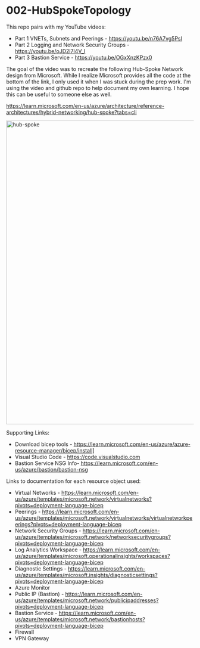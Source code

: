 # 002-HubSpokeTopology

This repo pairs with my YouTube videos:
- Part 1 VNETs, Subnets and Peerings - https://youtu.be/n76A7vg5PsI
- Part 2 Logging and Network Security Groups - https://youtu.be/oJD2l7I4V_I
- Part 3 Bastion Service - https://youtu.be/OGxXnzKPzx0

The goal of the video was to recreate the following Hub-Spoke Network design from Microsoft.  While I realize Microsoft provides all the code at the bottom of the link, I only used it when I was stuck during the prep work.  I'm using the video and github repo to help document my own learning.  I hope this can be useful to someone else as well.

https://learn.microsoft.com/en-us/azure/architecture/reference-architectures/hybrid-networking/hub-spoke?tabs=cli

<img width="815" alt="hub-spoke" src="https://user-images.githubusercontent.com/120427986/209974191-99765631-ec05-44db-8aaf-c4d1fe80775f.png">

Supporting Links:
- Download bicep tools - https://learn.microsoft.com/en-us/azure/azure-resource-manager/bicep/install]
- Visual Studio Code - https://code.visualstudio.com
- Bastion Service NSG Info- https://learn.microsoft.com/en-us/azure/bastion/bastion-nsg

Links to documentation for each resource object used:
- Virtual Networks - https://learn.microsoft.com/en-us/azure/templates/microsoft.network/virtualnetworks?pivots=deployment-language-bicep
- Peerings - https://learn.microsoft.com/en-us/azure/templates/microsoft.network/virtualnetworks/virtualnetworkpeerings?pivots=deployment-language-bicep
- Network Security Groups - https://learn.microsoft.com/en-us/azure/templates/microsoft.network/networksecuritygroups?pivots=deployment-language-bicep
- Log Analytics Workspace - https://learn.microsoft.com/en-us/azure/templates/microsoft.operationalinsights/workspaces?pivots=deployment-language-bicep
- Diagnostic Settings - https://learn.microsoft.com/en-us/azure/templates/microsoft.insights/diagnosticsettings?pivots=deployment-language-bicep
- Azure Monitor
- Public IP (Bastion) - https://learn.microsoft.com/en-us/azure/templates/microsoft.network/publicipaddresses?pivots=deployment-language-bicep
- Bastion Service - https://learn.microsoft.com/en-us/azure/templates/microsoft.network/bastionhosts?pivots=deployment-language-bicep
- Firewall
- VPN Gateway

